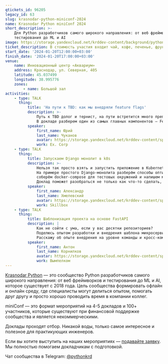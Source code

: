 ```yaml
---
qtickets_id: 96205
legacy_id: 63
slug: krasnodar-python-miniconf-2024
name: Krasnodar Python miniConf 2024
short_description: >-
    Для Python разработчиков самого широкого направления: от веб фреймворков и
    тестирования до ML и AI
image: https://storage.yandexcloud.net/krddev-content/background/python.jpg
ticket_description: В стоимость участия входит чай, кофе, печенье, фрукты и сэндвичи.
start_date: '2024-01-20T12:00:00+03:00'
finish_date: '2024-01-20T17:00:00+03:00'
venue:
    name: Инновационный центр «Аквариум»
    address: Краснодар, ул. Северная, 405
    latitude: 45.037499
    longitude: 38.995776
    zones:
        - name: Большой зал
activities:
    - type: TALK
      thing:
          title: 'На пути к TBD: как мы внедряли feature flags'
          description: >-
              Путь к TBD долог и тернист, на пути встретится много препятствий.
              В докладе разберем один из самых главных компонентов — Feature Flags. Обсудим как с ними работать и подводные камни внедрения.
          speaker:
              first_name: Юрий
              last_name: Чуканов
              avatar: https://storage.yandexcloud.net/krddev-content/speakers/jurii-chukanov.jpg
              work: Ex. Corp
    - type: TALK
      thing:
          title: Запускаем Django монолит в k8s
          description: >-
              Нельзя так просто взять и запустить приложение в Kubernetes!  
              На примере простого Django-монолита разберём способы оптимизации docker-образов и типичные ошибки, 
              соберём docker-compose для тестовых окружений и напишем манифесты для Kubernetes.  
              Доклад поможет разобраться не только как что-то сделать, но и почему именно так.
          speaker:
              first_name: Александр
              last_name: Хмелевский
              avatar: https://storage.yandexcloud.net/krddev-content/speakers/aleksandr-chmelevskii.jpg
              work: Skillbox
    - type: TALK
      thing:
          title: Шаблонизация проекта на основе FastAPI
          description: |
              Как не сойти с ума, если у вас десятки репозиториев?  
              Поделюсь опытом разработки и внедрения шаблона микросервиса на основе FastAPI с помощью Cookiecutter. Он поможет всё упростить и стандартизировать, но для начала надо продать его бизнесу.  
              Расскажу об опыте внедрения на уровне команды и кросс-командного взаимодействия и разработки. Рассмотрю «палку» с двух сторон.
          speaker:
              first_name: Антон
              last_name: Корнилков
              avatar: https://storage.yandexcloud.net/krddev-content/speakers/anton-kornilkov.jpg
              work: Вымпелком
---
```


[Krasnodar Python](https://t.me/pythonkrd) — это сообщество Python разработчиков самого широкого направления: от веб фреймворков и тестирования до ML и AI, которое существует с 2018 года. Цель сообщества формировать офлайн и онлайн среду, где специалисты могут делиться опытом, помогать друг другу и просто хорошо проводить время в компании коллег.

miniConf — это формат мероприятий на 4-5 докладов и 100+ участников, которые существуют при финансовой поддержке сообщества и является некоммерческими.

Доклады проходят отбор. Никакой воды, только самое интересное и полезное для практикующих инженеров.

Если вы хотите выступить на наших мероприятиях — [подавайте заявку](https://krd.dev/cfp). Мы полностью помогаем докладчикам с подготовкой.

Чат сообщества в Telegram: [@pythonkrd](https://t.me/pythonkrd)
